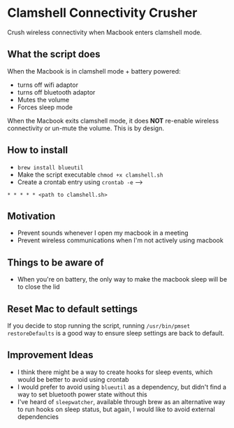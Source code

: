 # Clamshell Connectivity Crusher

Crush wireless connectivity when Macbook enters clamshell mode.

## What the script does

When the Macbook is in clamshell mode + battery powered:

- turns off wifi adaptor
- turns off bluetooth adaptor
- Mutes the volume
- Forces sleep mode

When the Macbook exits clamshell mode, it does **NOT** re-enable wireless connectivity or un-mute the volume. This is by design.

## How to install

- `brew install blueutil`
- Make the script executable `chmod +x clamshell.sh`
- Create a crontab entry using `crontab -e` --> 
```
* * * * * <path to clamshell.sh>
```
## Motivation

- Prevent sounds whenever I open my macbook in a meeting
- Prevent wireless communications when I'm not actively using macbook

## Things to be aware of

- When you're on battery, the only way to make the macbook sleep will be to close the lid

## Reset Mac to default settings

If you decide to stop running the script, running `/usr/bin/pmset restoreDefaults` is a good way to ensure sleep settings are back to default.

## Improvement Ideas

- I think there might be a way to create hooks for sleep events, which would be better to avoid using crontab
- I would prefer to avoid using `blueutil` as a dependency, but didn't find a way to set bluetooth power state without this
- I've heard of `sleepwatcher`, available through brew as an alternative way to run hooks on sleep status, but again, I would like to avoid external dependencies
